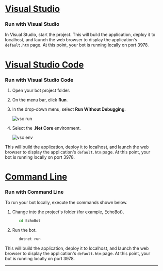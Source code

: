 
<!-- Include under ## Start your bot H2 header -->

# [Visual Studio](#tab/vs)

### Run with Visual Studio

In Visual Studio, start the project. This will build the application, deploy it to localhost, and launch the web browser to display the application's `default.htm` page. At this point, your bot is running locally on port 3978.

# [Visual Studio Code](#tab/vc)

### Run with Visual Studio Code

1. Open your bot project folder.
1. On the menu bar, click **Run**.
1. In the drop-down menu, select **Run Without Debugging**.

   ![vsc run](../../../media/azure-bot-quickstarts/bot-builder-dotnet-vsc-run.png)

1. Select the **.Net Core** environment.

   ![vsc env](../../../media/azure-bot-quickstarts/bot-builder-dotnet-vsc-environment.png)

This will build the application, deploy it to localhost, and launch the web browser to display the application's `default.htm` page. At this point, your bot is running locally on port 3978.

# [Command Line](#tab/cl)

### Run with Command Line

To run your bot locally, execute the commands shown below.

1. Change into the project's folder (for example, EchoBot).

   ```cmd
      cd EchoBot
   ```

1. Run the bot.

   ```cmd
      dotnet run
   ```

This will build the application, deploy it to localhost, and launch the web browser to display the application's `default.htm` page. At this point, your bot is running locally on port 3978.

---